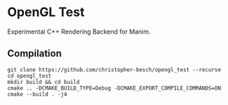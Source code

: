 # OpenGL Test

Experimental C++ Rendering Backend for Manim.

## Compilation

```
git clone https://github.com/christopher-besch/opengl_test --recurse
cd opengl_test
mkdir build && cd build
cmake .. -DCMAKE_BUILD_TYPE=Debug -DCMAKE_EXPORT_COMPILE_COMMANDS=ON
cmake --build . -j4
```
